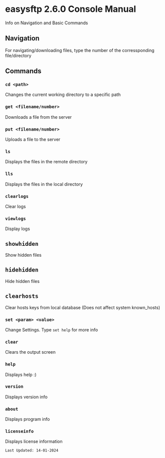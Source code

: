 # easysftp 2.6.0 Console Manual

Info on Navigation and Basic Commands

## Navigation

For navigating/downloading files, type the number of the corressponding file/directory

## Commands

### `cd <path>`

Changes the current working directory to a specific path

### `get <filename/number>`

Downloads a file from the server

### `put <filename/number>`

Uploads a file to the server

### `ls`

Displays the files in the remote directory

### `lls`

Displays the files in the local directory

### `clearlogs`

Clear logs

### `viewlogs`

Display logs

## `showhidden`

Show hidden files

## `hidehidden`

Hide hidden files

## `clearhosts`

Clear hosts keys from local database (Does not affect system known_hosts)

### `set <param> <value>`

Change Settings. Type `set help` for more info

### `clear`

Clears the output screen

### `help`

Displays help :)

### `version`

Displays version info

### `about`

Displays program info

### `licenseinfo`

Displays license information

    Last Updated: 14-01-2024
